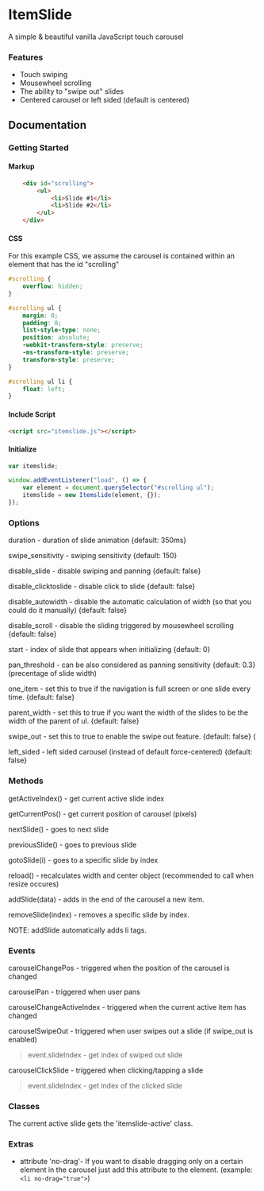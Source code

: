 # ItemSlide

A simple & beautiful vanilla JavaScript touch carousel

### Features
- Touch swiping
- Mousewheel scrolling
- The ability to "swipe out" slides
- Centered carousel or left sided (default is centered)

## Documentation

### Getting Started

#### Markup
```html
    <div id="scrolling">
        <ul>
            <li>Slide #1</li>
            <li>Slide #2</li>
        </ul>
    </div>
```

#### CSS

For this example CSS, we assume the carousel is contained within an element that has the id "scrolling"

```css
#scrolling {
    overflow: hidden;
}

#scrolling ul {
    margin: 0;
    padding: 0;
    list-style-type: none;
    position: absolute;
    -webkit-transform-style: preserve;
    -ms-transform-style: preserve;
    transform-style: preserve;
}

#scrolling ul li {
    float: left;
}
```

#### Include Script

```html
<script src="itemslide.js"></script>
```

#### Initialize

```js
var itemslide;

window.addEventListener("load", () => {
    var element = document.querySelector("#scrolling ul");
    itemslide = new Itemslide(element, {});
});
```

### Options

duration - duration of slide animation {default: 350ms}

swipe_sensitivity - swiping sensitivity {default: 150}

disable_slide - disable swiping and panning {default: false}

disable_clicktoslide - disable click to slide {default: false}

disable_autowidth - disable the automatic calculation of width (so that you could do it manually) {default: false}

disable_scroll - disable the sliding triggered by mousewheel scrolling {default: false}

start - index of slide that appears when initializing {default: 0}

pan_threshold - can be also considered as panning sensitivity {default: 0.3}(precentage of slide width)

one_item - set this to true if the navigation is full screen or one slide every time. {default: false}

parent_width - set this to true if you want the width of the slides to be the width of the parent of ul. {default: false}

swipe_out - set this to true to enable the swipe out feature. {default: false} (

left_sided - left sided carousel (instead of default force-centered) {default: false}

### Methods

getActiveIndex() - get current active slide index

getCurrentPos() - get current position of carousel (pixels)

nextSlide() - goes to next slide

previousSlide() - goes to previous slide

gotoSlide(i) - goes to a specific slide by index

reload() - recalculates width and center object (recommended to call when resize occures)

addSlide(data) - adds in the end of the carousel a new item.

removeSlide(index) - removes a specific slide by index.

NOTE: addSlide automatically adds li tags.

### Events

carouselChangePos - triggered when the position of the carousel is changed

carouselPan - triggered when user pans

carouselChangeActiveIndex - triggered when the current active item has changed

carouselSwipeOut - triggered when user swipes out a slide (if swipe_out is enabled)

> event.slideIndex - get index of swiped out slide

carouselClickSlide - triggered when clicking/tapping a slide

> event.slideIndex - get index of the clicked slide

### Classes

The current active slide gets the 'itemslide-active' class.

### Extras

- attribute 'no-drag'- If you want to disable dragging only on a certain element in the carousel just add this attribute to the element. (example: ```<li no-drag="true">```)
